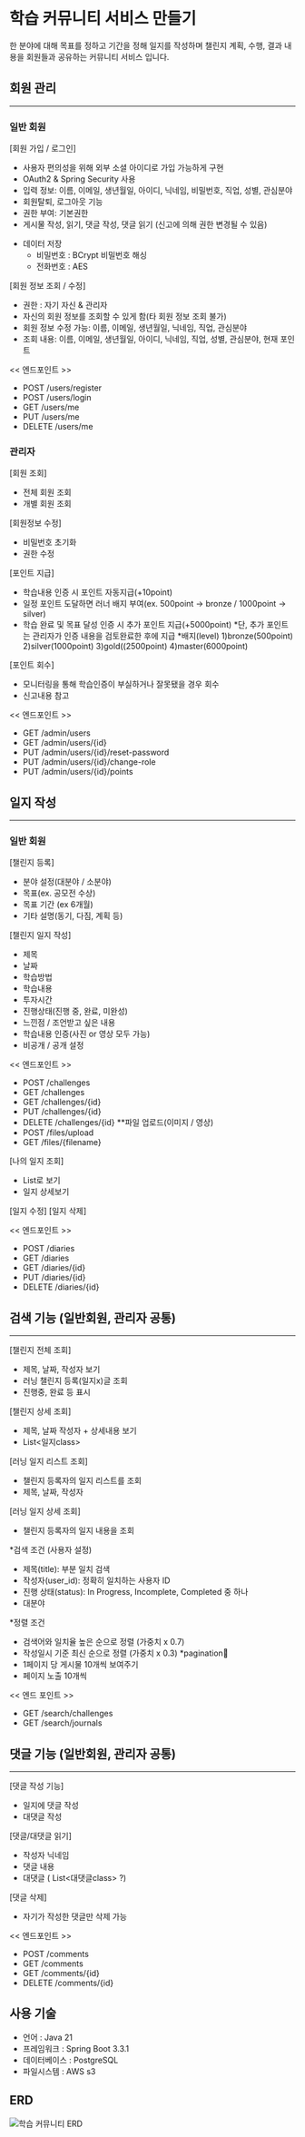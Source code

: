 # 학습 커뮤니티 서비스 만들기
한 분야에 대해 목표를 정하고 기간을 정해 일지를 작성하며 챌린지 계획, 수행, 결과 내용을 회원들과 공유하는 커뮤니티 서비스 입니다.

## 회원 관리
--- 
### 일반 회원
[회원 가입 / 로그인]
- 사용자 편의성을 위해 외부 소셜 아이디로 가입 가능하게 구현
- OAuth2 & Spring Security 사용
- 입력 정보: 이름, 이메일, 생년월일, 아이디, 닉네임, 비밀번호, 직업, 성별, 관심분야
- 회원탈퇴, 로그아웃 기능
- 권한 부여: 기본권한
- 게시물 작성, 읽기, 댓글 작성, 댓글 읽기 (신고에 의해 권한 변경될 수 있음)
* 데이터 저장
  - 비밀번호 : BCrypt 비밀번호 해싱
  - 전화번호 : AES

[회원 정보 조회 / 수정]
- 권한 : 자기 자신 & 관리자
- 자신의 회원 정보를 조회할 수 있게 함(타 회원 정보 조회 불가)
- 회원 정보 수정 가능: 이름, 이메일, 생년월일, 닉네임, 직업, 관심분야
- 조회 내용: 이름, 이메일, 생년월일, 아이디, 닉네임, 직업, 성별, 관심분야, 현재 포인트  

<< 엔드포인트 >>
  - POST /users/register
  - POST /users/login
  - GET /users/me
  - PUT /users/me
  - DELETE /users/me


### 관리자
[회원 조회]
- 전체 회원 조회
- 개별 회원 조회

[회원정보 수정]
- 비밀번호 초기화
- 권한 수정

[포인트 지급]
- 학습내용 인증 시 포인트 자동지급(+10point)
- 일정 포인트 도달하면 러너 배지 부여(ex. 500point -> bronze / 1000point -> silver)
- 학습 완료 및 목표 달성 인증 시 추가 포인트 지급(+5000point)
*단, 추가 포인트는 관리자가 인증 내용을 검토완료한 후에 지급
*배지(level)
  1)bronze(500point)
  2)silver(1000point)
  3)gold((2500point)
  4)master(6000point)

[포인트 회수]
- 모니터링을 통해 학습인증이 부실하거나 잘못됐을 경우 회수
- 신고내용 참고

<< 엔드포인트 >>
  - GET /admin/users
  - GET /admin/users/{id}
  - PUT /admin/users/{id}/reset-password
  - PUT /admin/users/{id}/change-role
  - PUT /admin/users/{id}/points

## 일지 작성
---
### 일반 회원
[챌린지 등록]
- 분야 설정(대분야 / 소분야)
- 목표(ex. 공모전 수상) 
- 목표 기간 (ex 6개월)
- 기타 설명(동기, 다짐, 계획 등)
  
[챌린지 일지 작성]
- 제목
- 날짜
- 학습방법
- 학습내용
- 투자시간
- 진행상태(진행 중, 완료, 미완성)
- 느낀점 / 조언받고 싶은 내용
- 학습내용 인증(사진 or 영상 모두 가능)
- 비공개 / 공개 설정 

<< 엔드포인트 >>
  - POST /challenges
  - GET /challenges
  - GET /challenges/{id}
  - PUT /challenges/{id}
  - DELETE /challenges/{id}
**파일 업로드(이미지 / 영상)
  - POST /files/upload
  - GET /files/{filename}


[나의 일지 조회]
- List로 보기
- 일지 상세보기

[일지 수정]
[일지 삭제]

<< 엔드포인트 >>
  - POST /diaries
  - GET /diaries
  - GET /diaries/{id}
  - PUT /diaries/{id}
  - DELETE /diaries/{id}


## 검색 기능 (일반회원, 관리자 공통)
---
[챌린지 전체 조회]
- 제목, 날짜, 작성자 보기
- 러닝 챌린지 등록(일지x)글 조회
- 진행중, 완료 등 표시  

[챌린지 상세 조회]
- 제목, 날짜 작성자 + 상세내용 보기
- List<일지class>
    
[러닝 일지 리스트 조회]
- 챌린지 등록자의 일지 리스트를 조회
- 제목, 날짜, 작성자

[러닝 일지 상세 조회]
- 챌린지 등록자의 일지 내용을 조회

*검색 조건 (사용자 설정) 
  - 제목(title): 부분 일치 검색
  - 작성자(user_id): 정확히 일치하는 사용자 ID
  - 진행 상태(status): In Progress, Incomplete, Completed 중 하나
  - 대분야

*정렬 조건
  - 검색어와 일치율 높은 순으로 정렬 (가중치 x 0.7)
  - 작성일시 기준 최신 순으로 정렬 (가중치 x 0.3)
*pagination
  - 1페이지 당 게시물 10개씩 보여주기
  - 페이지 노출 10개씩

<< 엔드 포인트 >>
  - GET /search/challenges
  - GET /search/journals


## 댓글 기능 (일반회원, 관리자 공통)
---
[댓글 작성 기능]
- 일지에 댓글 작성
- 대댓글 작성

[댓글/대댓글 읽기]
- 작성자 닉네임
- 댓글 내용
- 대댓글 ( List<대댓글class> ?)

[댓글 삭제]
- 자기가 작성한 댓글만 삭제 가능

<< 엔드포인트 >>
  - POST /comments
  - GET /comments
  - GET /comments/{id}
  - DELETE /comments/{id}


## 사용 기술
- 언어 : Java 21
- 프레임워크 : Spring Boot 3.3.1
- 데이터베이스 : PostgreSQL
- 파일시스템 : AWS s3

## ERD
![학습 커뮤니티 ERD](images/learningCommunityERD.png)
